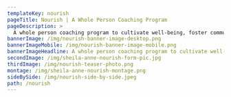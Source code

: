 ```yaml
---
templateKey: nourish
pageTitle: Nourish | A Whole Person Coaching Program
pageDescription: >
  A whole person coaching program to cultivate well-being, foster community, and let your natural self thrive
bannerImage: /img/nourish-banner-image-desktop.png
bannerImageMobile: /img/nourish-banner-image-mobile.png
bannerImageHeadline: A whole person coaching program to cultivate well-being, foster community, and let your natural self thrive
secondImage: /img/sheila-anne-nourish-form-pic.jpg
thirdImage: /img/nourish-teaser-photo.png
montage: /img/sheila-anne-nourish-montage.png
sideBySide: /img/nourish-side-by-side.jpeg
path: /nourish
---
```

